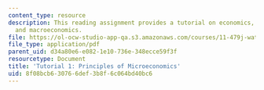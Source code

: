 ```yaml
---
content_type: resource
description: This reading assignment provides a tutorial on economics, microeconomics,
  and macroeconomics.
file: https://ol-ocw-studio-app-qa.s3.amazonaws.com/courses/11-479j-water-and-sanitation-infrastructure-in-developing-countries-spring-2007/8f08bcb630766def3b8f6c064bd40bc6_micro_tutorial.pdf
file_type: application/pdf
parent_uid: d34a80e6-e082-1e10-736e-348ecce59f3f
resourcetype: Document
title: 'Tutorial 1: Principles of Microeconomics'
uid: 8f08bcb6-3076-6def-3b8f-6c064bd40bc6
---
```

